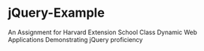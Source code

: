 # jQuery-Example
An Assignment for Harvard Extension School Class Dynamic Web Applications Demonstrating jQuery proficiency
